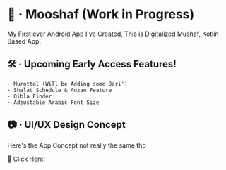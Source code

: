 # 📖 · Mooshaf (Work in Progress)
My First ever Android App I've Created, This is Digitalized Mushaf, Kotlin Based App.

## 🛠 · Upcoming Early Access Features!
```
· Murottal (Will be Adding some Qari')
· Shalat Schedule & Adzan Feature
· Qibla Finder
· Adjustable Arabic Font Size
```

## 📷 · UI/UX Design Concept
Here's the App Concept not really the same tho

<a href="https://www.figma.com/file/eRfDScW9KQzFgp95WCdd10/iMushaf-UI%2FUX?node-id=0%3A1">🔗 Click Here!</a>
